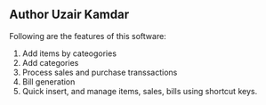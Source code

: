 ## Author Uzair Kamdar

Following are the features of this software:
1)  Add items by cateogories 
2) Add categories 
3) Process sales and purchase transsactions
4) Bill generation 
5) Quick insert, and manage items, sales, bills using shortcut keys.
